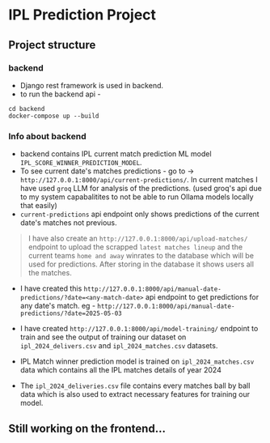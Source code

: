 # IPL Prediction Project

## Project structure

### backend 
* Django rest framework is used in backend.
* to run the backend api -
```
cd backend
docker-compose up --build
```

### Info about backend
* backend contains IPL current match prediction ML model `IPL_SCORE_WINNER_PREDICTION_MODEL`.
* To see current date's matches predictions - go to -> `http://127.0.0.1:8000/api/current-predictions/`. In current matches I have used `groq` LLM for analysis of the predictions.
(used groq's api due to my system capabalitites to not be able to run Ollama models locally that easily)
* `current-predictions` api endpoint only shows predictions of the current date's matches not previous.


>I have also create an `http://127.0.0.1:8000/api/upload-matches/` endpoint to upload the scrapped `latest matches lineup` and the current teams `home and away` winrates to the database which will be used for predictions. After storing in the database it shows users all the matches. 

* I have created this `http://127.0.0.1:8000/api/manual-date-predictions/?date=<any-match-date>` api endpoint to get predictions for any date's match. eg - `http://127.0.0.1:8000/api/manual-date-predictions/?date=2025-05-03`

* I have created `http://127.0.0.1:8000/api/model-training/` endpoint to train and see the output of training our dataset on `ipl_2024_delivers.csv` and `ipl_2024_matches.csv` datasets.

* IPL Match winner prediction model is trained on `ipl_2024_matches.csv` data which contains all the IPL matches details of year 2024
* The `ipl_2024_deliveries.csv` file contains every matches ball by ball data which is also used to extract necessary features for training our model.


## Still working on the frontend...
